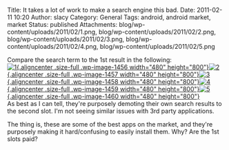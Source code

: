 Title: It takes a lot of work to make a search engine this bad.
Date: 2011-02-11 10:20
Author: slacy
Category: General
Tags: android, android market, market
Status: published
Attachments: blog/wp-content/uploads/2011/02/1.png, blog/wp-content/uploads/2011/02/2.png, blog/wp-content/uploads/2011/02/3.png, blog/wp-content/uploads/2011/02/4.png, blog/wp-content/uploads/2011/02/5.png

Compare the search term to the 1st result in the following:  
[![](http://slacy.com/blog/wp-content/uploads/2011/02/1.png "1"){.aligncenter
.size-full .wp-image-1456 width="480"
height="800"}](http://slacy.com/blog/wp-content/uploads/2011/02/1.png)[![](http://slacy.com/blog/wp-content/uploads/2011/02/2.png "2"){.aligncenter
.size-full .wp-image-1457 width="480"
height="800"}](http://slacy.com/blog/wp-content/uploads/2011/02/2.png)[![](http://slacy.com/blog/wp-content/uploads/2011/02/3.png "3"){.aligncenter
.size-full .wp-image-1458 width="480"
height="800"}](http://slacy.com/blog/wp-content/uploads/2011/02/3.png)[![](http://slacy.com/blog/wp-content/uploads/2011/02/4.png "4"){.aligncenter
.size-full .wp-image-1459 width="480"
height="800"}](http://slacy.com/blog/wp-content/uploads/2011/02/4.png)[![](http://slacy.com/blog/wp-content/uploads/2011/02/5.png "5"){.aligncenter
.size-full .wp-image-1460 width="480"
height="800"}](http://slacy.com/blog/wp-content/uploads/2011/02/5.png)  
As best as I can tell, they're purposely demoting their own search
results to the second slot. I'm not seeing similar issues with 3rd party
applications.

The thing is, these are some of the best apps on the market, and they're
purposely making it hard/confusing to easily install them. Why? Are the
1st slots paid?

